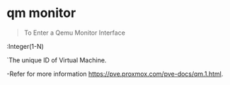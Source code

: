 # qm monitor<vmid>

> To Enter a Qemu Monitor Interface

<vmid>:Integer(1-N)

`The unique ID of Virtual Machine. 
 
-Refer for more information <https://pve.proxmox.com/pve-docs/qm.1.html>.
